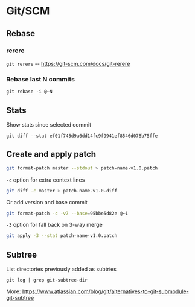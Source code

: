 # Git/SCM

## Rebase

### rerere
`git rerere` -- https://git-scm.com/docs/git-rerere

### Rebase last N commits
`git rebase -i @~N`


## Stats

Show stats since selected commit
```
git diff --stat ef01f745d9a6dd14fc9f9941ef8546d078b75ffe
```


## Create and apply patch

```bash
git format-patch master --stdout > patch-name-v1.0.patch
```

`-c` option for extra context lines
```bash
git diff -c master > patch-name-v1.0.diff
```

Or add version and base commit
```bash
git format-patch -c -v7 --base=95bbe5d82e @~1
```

`-3` option for fall back on 3-way merge
```bash
git apply -3 --stat patch-name-v1.0.patch
```

## Subtree
List directories previously added as subtries
```shell
git log | grep git-subtree-dir
```

More: https://www.atlassian.com/blog/git/alternatives-to-git-submodule-git-subtree

